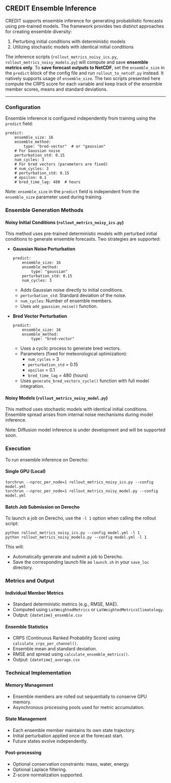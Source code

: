 ## CREDIT Ensemble Inference

CREDIT supports ensemble inference for generating probabilistic forecasts using pre-trained models. The framework provides two distinct approaches for creating ensemble diversity:

1.  Perturbing initial conditions with deterministic models
2.  Utilizing stochastic models with identical initial conditions

The inference scripts (`rollout_metrics_noisy_ics.py`, `rollout_metrics_noisy_models.py`) will compute and save **ensemble metrics only**. To **save forecast outputs to NetCDF**, set the `ensemble_size` in the `predict` block of the config file and run `rollout_to_netcdf.py` instead. It natively supports usage of `ensemble_size`. The two scripts presented here compute the CRPS score for each variable and keep track of the ensemble member scores, means and standard deviations.

---

### Configuration

Ensemble inference is configured independently from training using the `predict` field:

```
predict:
    ensemble_size: 16
    ensemble_method:
        type: "bred-vector"  # or "gaussian"
    # For Gaussian noise
    perturbation_std: 0.15
    num_cycles: 3
    # For bred vectors (parameters are fixed)
    # num_cycles: 3
    # perturbation_std: 0.15
    # epsilon: 0.1
    # bred_time_lag: 480  # hours
```

Note: `ensemble_size` in the `predict` field is independent from the `ensemble_size` parameter used during training.

### Ensemble Generation Methods

#### Noisy Initial Conditions (`rollout_metrics_noisy_ics.py`)

This method uses pre-trained deterministic models with perturbed initial conditions to generate ensemble forecasts. Two strategies are supported:

* **Gaussian Noise Perturbation**

    ```
    predict:
        ensemble_size: 16
        ensemble_method:
            type: "gaussian"
        perturbation_std: 0.15
        num_cycles: 3
    ```

    * Adds Gaussian noise directly to initial conditions.
    * `perturbation_std`: Standard deviation of the noise.
    * `num_cycles`: Number of ensemble members.
    * Uses `add_gaussian_noise()` function.

* **Bred Vector Perturbation**

    ```
    predict:
        ensemble_size: 16
        ensemble_method:
            type: "bred-vector"
    ```

    * Uses a cyclic process to generate bred vectors.
    * Parameters (fixed for meteorological optimization):
        * `num_cycles` = 3
        * `perturbation_std` = 0.15
        * `epsilon` = 0.1
        * `bred_time_lag` = 480 (hours)
    * Uses `generate_bred_vectors_cycle()` function with full model integration.

#### Noisy Models (`rollout_metrics_noisy_model.py`)

This method uses stochastic models with identical initial conditions. Ensemble spread arises from internal noise mechanisms during model inference.

Note: Diffusion model inference is under development and will be supported soon.

### Execution

To run ensemble inference on Derecho:

#### Single GPU (Local)

```
torchrun --nproc_per_node=1 rollout_metrics_noisy_ics.py --config model.yml
torchrun --nproc_per_node=1 rollout_metrics_noisy_model.py --config model.yml
```

#### Batch Job Submission on Derecho

To launch a job on Derecho, use the `-l 1` option when calling the rollout script:

```
python rollout_metrics_noisy_ics.py --config model.yml -l 1
python rollout_metrics_noisy_models.py --config model.yml -l 1
```

This will:

* Automatically generate and submit a job to Derecho.
* Save the corresponding launch file as `launch.sh` in your `save_loc` directory.

### Metrics and Output

#### Individual Member Metrics

* Standard deterministic metrics (e.g., RMSE, MAE).
* Computed using `LatWeightedMetrics` or `LatWeightedMetricsClimatology`.
* Output: `{datetime}_ensemble.csv`

#### Ensemble Statistics

* CRPS (Continuous Ranked Probability Score) using `calculate_crps_per_channel()`.
* Ensemble mean and standard deviation.
* RMSE and spread using `calculate_ensemble_metrics()`.
* Output: `{datetime}_average.csv`

### Technical Implementation

#### Memory Management

* Ensemble members are rolled out sequentially to conserve GPU memory.
* Asynchronous processing pools used for metric accumulation.

#### State Management

* Each ensemble member maintains its own state trajectory.
* Initial perturbation applied once at the forecast start.
* Future states evolve independently.

#### Post-processing

* Optional conservation constraints: mass, water, energy.
* Optional Laplace filtering.
* Z-score normalization supported.